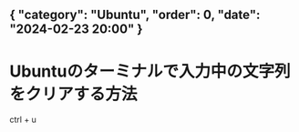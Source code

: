 { "category": "Ubuntu",  "order": 0, "date": "2024-02-23 20:00" }
---
# Ubuntuのターミナルで入力中の文字列をクリアする方法

ctrl + u